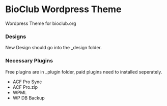 # BioClub Wordpress Theme

Wordpress Theme for bioclub.org

### Designs
New Design should go into the \_design folder.

### Necessary Plugins
Free plugins are in \_plugin folder, paid plugins need to installed seperately.

* ACF Pro Sync
* ACF Pro.zip
* WPML
* WP DB Backup
